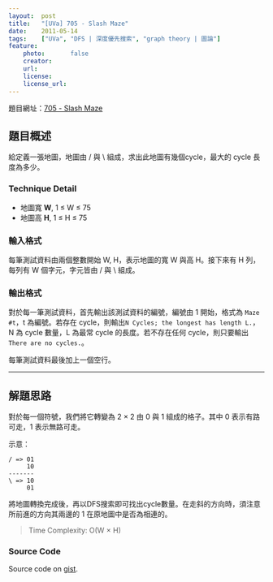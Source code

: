 ```yaml
---
layout:  post
title:   "[UVa] 705 - Slash Maze"
date:    2011-05-14
tags:    ["UVa", "DFS | 深度優先搜索", "graph theory | 圖論"]
feature:
    photo:       false
    creator:     
    url:         
    license:     
    license_url: 
---
```


題目網址：[705 - Slash Maze](http://uva.onlinejudge.org/index.php?option=com_onlinejudge&Itemid=8&category=9&page=show_problem&problem=646)

## 題目概述

給定義一張地圖，地圖由 / 與 \\ 組成，求出此地圖有幾個cycle，最大的 cycle 長度為多少。

### Technique Detail

- 地圖寬 **W**, 1 ≤ W ≤ 75
- 地圖高 **H**, 1 ≤ H ≤ 75

### 輸入格式

每筆測試資料由兩個整數開始 W, H，表示地圖的寬 W 與高 H。接下來有 H 列，每列有 W 個字元，字元皆由 / 與 \\ 組成。

### 輸出格式

對於每一筆測試資料，首先輸出該測試資料的編號，編號由 1 開始，格式為 `Maze #t`，t 為編號。若存在 cycle，則輸出`N Cycles; the longest has length L.`，N 為 cycle 數量，L 為最常 cycle 的長度。若不存在任何 cycle，則只要輸出 `There are no cycles.`。

每筆測試資料最後加上一個空行。

---

## 解題思路

對於每一個符號，我們將它轉變為 2 × 2 由 0 與 1 組成的格子。其中 0 表示有路可走，1 表示無路可走。

示意：

	/ => 01
	     10
	-------
	\ => 10
	     01

將地圖轉換完成後，再以DFS搜索即可找出cycle數量。在走斜的方向時，須注意所前進的方向其兩邊的 1 在原地圖中是否為相連的。

> Time Complexity: O(W × H)

### Source Code

<script src="https://gist.github.com/KuoE0/1619732.js"></script>

Source code on [gist](https://gist.github.com/KuoE0/1619732).
